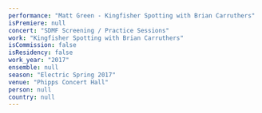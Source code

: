 ```yaml
---
performance: "Matt Green - Kingfisher Spotting with Brian Carruthers"
isPremiere: null
concert: "SDMF Screening / Practice Sessions"
work: "Kingfisher Spotting with Brian Carruthers"
isCommission: false
isResidency: false
work_year: "2017"
ensemble: null
season: "Electric Spring 2017"
venue: "Phipps Concert Hall"
person: null
country: null
---
```


